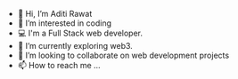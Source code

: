 - 👋 Hi, I’m Aditi Rawat
- 👀 I’m interested in coding
- 💻 I'm a Full Stack web developer.
- 🌱 I’m currently exploring web3. 
- 💞️ I’m looking to collaborate on web development projects
- 📫 How to reach me ...

<!---
Aditi571/Aditi571 is a ✨ special ✨ repository because its `README.md` (this file) appears on your GitHub profile.
You can click the Preview link to take a look at your changes.
--->
